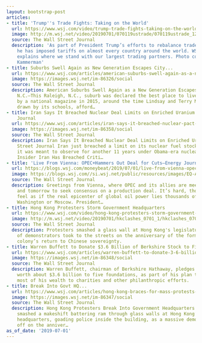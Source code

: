 ```yaml
---
layout: bootstrap-post
articles:
- title: 'Trump''s Trade Fights: Taking on the World'
  url: https://www.wsj.com/video/trump-trade-fights-taking-on-the-world/645572D0-0DAC-4436-B51F-5A8E30044250.html
  image: http://m.wsj.net/video/20190701/070119ustrade/070119ustrade_1280x720.jpg
  source: The Wall Street Journal
  description: 'As part of President Trump’s efforts to rebalance trade relationships,
    he has imposed tariffs on almost every country around the world. WSJ’s Josh Zumbrun
    explains where we stand with our largest trading partners. Photo composite: Laura
    Kammerman'
- title: Suburbs Swell Again as New Generation Escapes City...
  url: https://www.wsj.com/articles/american-suburbs-swell-again-as-a-new-generation-escapes-the-city-11561992889
  image: https://images.wsj.net/im-86326/social
  source: The Wall Street Journal
  description: American Suburbs Swell Again as a New Generation Escapes the City APEX,
    N.C.—This Raleigh, N.C., suburb was declared the best place to live in America
    by a national magazine in 2015, around the time Lindsay and Terry Mahaffey were
    drawn by its schools, afford…
- title: Iran Says It Breached Nuclear Deal Limits on Enriched Uranium - Wall Street
    Journal
  url: https://www.wsj.com/articles/iran-says-it-breached-nuclear-pact-11561982871
  image: https://images.wsj.net/im-86358/social
  source: The Wall Street Journal
  description: Iran Says It Breached Nuclear Deal Limits on Enriched Uranium Wall
    Street Journal Iran just breached a limit on its nuclear fuel stockpile which
    it was meant to observe for another 11 years under Obama-era nuclear deal Business
    Insider Iran Has Breached Criti…
- title: 'Live From Vienna: OPEC+Hammers Out Deal for Cuts—Energy Journal'
  url: https://blogs.wsj.com/moneybeat/2019/07/01/live-from-vienna-opechammers-out-deal-for-cuts-energy-journal/
  image: https://blogs.wsj.com//si.wsj.net/public/resources/images/EQ-AC019_OPECBO_P_20190627140101.jpg
  source: The Wall Street Journal
  description: Greetings from Vienna, where OPEC and its allies are meeting today
    and tomorrow to seek consensus on a production deal. It’s hard, though, not to
    feel as if the real epicenter of global oil power lies thousands of miles away—in
    Washington or Moscow. President…
- title: Hong Kong Protesters Storm Government Headquarters
  url: https://www.wsj.com/video/hong-kong-protesters-storm-government-headquarters/AE340DDD-DDDE-471E-8875-2696A77CFD44.html
  image: http://m.wsj.net/video/20190701/hkclashes_0701_1/hkclashes_0701_1_1280x720.jpg
  source: The Wall Street Journal
  description: Protesters smashed a glass wall at Hong Kong's legislature, while thousands
    of demonstrators took to the streets on the anniversary of the former British
    colony’s return to Chinese sovereignty.
- title: Warren Buffett to Donate $3.6 Billion of Berkshire Stock to Five Foundations
  url: https://www.wsj.com/articles/warren-buffett-to-donate-3-6-billion-of-berkshire-stock-to-five-foundations-11561978309
  image: https://images.wsj.net/im-86348/social
  source: The Wall Street Journal
  description: Warren Buffett, chairman of Berkshire Hathaway, pledges to donate shares
    worth about $3.6 billion to five foundations, as part of his plan to give away
    most of his wealth to charities and other philanthropic efforts.
- title: Break Into Govt HQ...
  url: https://www.wsj.com/articles/hong-kong-braces-for-mass-protests-on-anniversary-of-return-to-chinese-rule-11561946128
  image: https://images.wsj.net/im-86347/social
  source: The Wall Street Journal
  description: Hong Kong Protesters Break Into Government Headquarters HONG KONG—Protesters
    smashed a makeshift battering ram through glass walls at Hong Kong’s government
    headquarters, goading police inside the building, as a massive demonstration kicked
    off on the anniver…
as_of_date: '2019-07-01'
---
```


